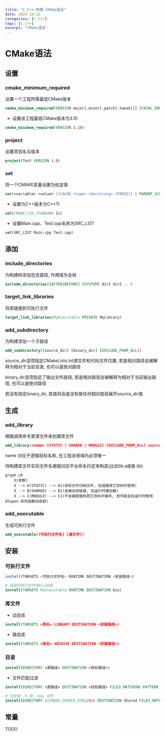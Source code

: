 ```yaml
---
title: "C_C++-构建-CMake语法"
date: 2024-10-22
categories: [C_C++]
tags: [C_C++]
excerpt: "CMake语法"
---
```


# CMake语法

## 设置

### cmake_minimum_required

设置一个工程所需最低CMake版本

```cmake
cmake_minimum_required(VERSION major[.minor[.patch[.tweak]]] [FATAL_ERROR])
```

- 设置该工程最低CMake版本为3.10

```cmake
cmake_minimum_required(VERSION 3.10)
```

### project

设置项目名与版本

```cmake
project(Test VERSION 1.0)
```

### set

将一个CMAKE变量设置为给定值

```cmake
set(<variable> <value> [[CACHE <type> <docstring> [FORCE]] | PARENT_SCOPE])
```

- 设置为C++版本为C++11

```cmake
set(CMAKE_CXX_STANDARD 11)
```

- 设置Main.cpp、Test.cpp名称为SRC_LIST

```cmake
set(SRC_LIST Main.cpp Test.cpp)
```

## 添加

### include_directories

为构建树添加包含路径, 作用域为全局

```cmake
include_directories([AFTER|BEFORE] [SYSTEM] dir1 dir2 ...)
```

### target_link_libraries

将库链接到可执行文件

```cmake
target_link_libraries(MyExecutable PRIVATE MyLibrary)
```

### add_subdirectory

为构建添加一个子路径

```cmake
add_subdirectory([source_dir] [binary_dir] [EXCLUDE_FROM_ALL])
```

source_dir选项指定CMakeLists.txt源文件和代码文件位置, 若是相对路径会被解释为相对于当前目录, 也可以是绝对路径

binary_dir选项指定了输出文件路径, 若是相对路径会被解释为相对于当前输出路径, 也可以是绝对路径

若没有指定binary_dir, 其值将会是没有做任何相对路径展开source_dir值

## 生成

### add_library

根据调用命令里源文件来创建库文件

```cmake
add_library(<name> [STATIC | SHARED | MODULE] [EXCLUDE_FROM_ALL] source1 source2 ... sourceN)
```

name 对应于逻辑目标名称, 在工程全局域内必须唯一

待构建库文件实际文件名根据对应平台命名约定来构造(比如lib<name>.a或者<name>.lib)

```mermaid
graph LR
    X(参数)
    X --> A(STATIC) --> A1(目标文件归档文件, 在链接其它目标时使用)
    X --> B(SHARED) --> B1(会被动态链接, 在运行时被加载)
    X --> C(MODULE) --> C1(不会被链接到其它目标中插件, 但可能会在运行时使用dlopen-系列函数动态链)
```

### add_executable

生成可执行文件

```cmake
add_executable([可执行文件名] [源文件])
```

## 安装

### 可执行文件

```sh
install(TARGETS <可执行文件名> RUNTIME DESTINATION <安装路径>)
```

```cmake
# 安装可执行文件到bin目录
install(TARGETS MyExecutable RUNTIME DESTINATION bin) 
```

### 库文件

- 动态库

```cmake
install(TARGETS <库名> LIBRARY DESTINATION <安装路径>)
```

- 静态库

```cmake
install(TARGETS <库名> ARCHIVE DESTINATION <安装路径>)
```

### 目录

```cmake
install(DIRECTORY <源路径> DESTINATION <目标路径>)
```

- 文件匹配过滤

```cmake
install(DIRECTORY <源路径> DESTINATION <目标路径> FILES_MATCHING PATTERN <匹配规则>)
```

```cmake
# 仅安装 .h 和 .hpp 文件
install(DIRECTORY ${CMAKE_SOURCE_DIR}/Src DESTINATION Shared FILES_MATCHING PATTERN "*.h" PATTERN "*.hpp")
```

## 常量

TODO

